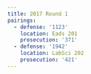 ```yaml
---
title: 2017 Round 1
pairings:
  - defense: '1123'
    location: Eads 201
    prosecution: '371'
  - defense: '1942'
    location: LabSci 202
    prosecution: '421'
---
```


